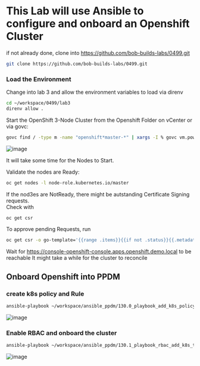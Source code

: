 # This Lab will use Ansible to configure and onboard an Openshift Cluster



if not already done, clone into https://github.com/bob-builds-labs/0499.git
```bash
git clone https://github.com/bob-builds-labs/0499.git
```
### Load the Environment
Change into lab 3 and allow the environment variables to load via direnv

```bash
cd ~/workspace/0499/lab3
direnv allow .
```

Start the OpenShift 3-Node Cluster  from the Openshift Folder on vCenter or via govc: 

```bash
govc find / -type m -name "openshift*master-*" | xargs -I % govc vm.power -on -vm.ipath=%
```

![image](https://github.com/bob-builds-labs/bob-builds-labs.github.io/assets/8255007/1f3f196e-9780-4989-a2b4-90da7a4361c2)

It will take some time for the Nodes to Start.

Validate the nodes are Ready:
```bash
oc get nodes -l node-role.kubernetes.io/master
```

If the nod3es are NotReady, there might be autstanding Certificate Signing requests.  
Check with  
```bash
oc get csr
```
To approve pending Requests, run

```bash
oc get csr -o go-template='{{range .items}}{{if not .status}}{{.metadata.name}}{{"\n"}}{{end}}{{end}}'
```


Wait for https://console-openshift-console.apps.openshift.demo.local to be reachable
It might take a while for the cluster to reconcile
## Onboard Openshift into PPDM



### create k8s policy and Rule

```bash
ansible-playbook ~/workspace/ansible_ppdm/130.0_playbook_add_k8s_policy_and_rule.yml
```
![image](https://github.com/bob-builds-labs/bob-builds-labs.github.io/assets/8255007/0a94f626-1c4d-4b6a-be03-64608f6347ec)


### Enable RBAC and onboard the cluster
```bash
ansible-playbook ~/workspace/ansible_ppdm/130.1_playbook_rbac_add_k8s_to_ppdm.yml -e '{"details": {"k8s": {"distributionType": "VANILLA_ON_VSPHERE","vCenterId": "aee5f921-d2c6-5d5d-bfe7-e031e8241d2b"}}}'
```
![image](https://github.com/bob-builds-labs/bob-builds-labs.github.io/assets/8255007/0c8da6a2-48d1-4320-ad04-65f9a3aa6fba)



